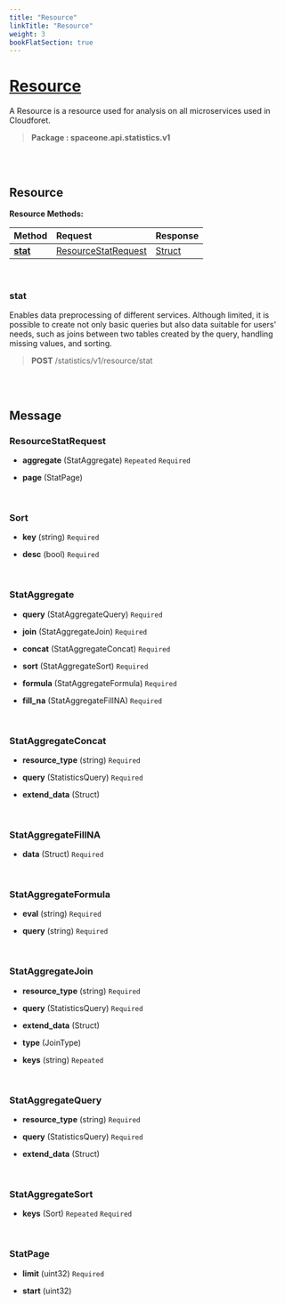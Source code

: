 ```yaml
---
title: "Resource"
linkTitle: "Resource"
weight: 3
bookFlatSection: true
---
```

# [Resource](#Resource)
A Resource is a resource used for analysis on all microservices used in Cloudforet.


>  **Package : spaceone.api.statistics.v1**

<br>
<br>

## Resource





**Resource Methods:**


| Method | Request | Response |
| :----- | :-------- | :-------- |
| [**stat**](./Resource#stat) | [ResourceStatRequest](Resource#resourcestatrequest) | [Struct](Resource#struct) |



    
<br>

### stat

Enables data preprocessing of different services. Although limited, it is possible to create not only basic queries but also data suitable for users' needs, such as joins between two tables created by the query, handling missing values, and sorting.



> **POST** /statistics/v1/resource/stat
>






    


<br>
<br>

## Message



### ResourceStatRequest
* **aggregate** (StatAggregate)  `Repeated`    `Required` 

    
* **page** (StatPage)  

    <br>

### Sort
* **key** (string)   `Required` 

    
* **desc** (bool)   `Required` 

    <br>

### StatAggregate
* **query** (StatAggregateQuery)   `Required` 

    
* **join** (StatAggregateJoin)   `Required` 

    
* **concat** (StatAggregateConcat)   `Required` 

    
* **sort** (StatAggregateSort)   `Required` 

    
* **formula** (StatAggregateFormula)   `Required` 

    
* **fill_na** (StatAggregateFillNA)   `Required` 

    <br>

### StatAggregateConcat
* **resource_type** (string)   `Required` 

    
* **query** (StatisticsQuery)   `Required` 

    
* **extend_data** (Struct)  

    <br>

### StatAggregateFillNA
* **data** (Struct)   `Required` 

    <br>

### StatAggregateFormula
* **eval** (string)   `Required` 

    
* **query** (string)   `Required` 

    <br>

### StatAggregateJoin
* **resource_type** (string)   `Required` 

    
* **query** (StatisticsQuery)   `Required` 

    
* **extend_data** (Struct)  

    
* **type** (JoinType)  

    
* **keys** (string)  `Repeated`   

    <br>

### StatAggregateQuery
* **resource_type** (string)   `Required` 

    
* **query** (StatisticsQuery)   `Required` 

    
* **extend_data** (Struct)  

    <br>

### StatAggregateSort
* **keys** (Sort)  `Repeated`    `Required` 

    <br>

### StatPage
* **limit** (uint32)   `Required` 

    
* **start** (uint32)  

    <br>

